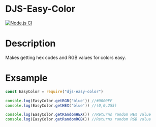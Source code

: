 # DJS-Easy-Color
[![Node.js CI](https://github.com/Havoc925/DJS-Easy-Color/actions/workflows/Test_get_color.yml/badge.svg)](https://github.com/Havoc925/DJS-Easy-Color/actions/workflows/Test_get_color.yml)

# Description
Makes getting hex codes and RGB values for colors easy.

# Exsample
```javascript
const EasyColor = require("djs-easy-color")

console.log(EasyColor.getRGB('blue')) //#0000FF
console.log(EasyColor.getHEX('blue')) //(0,0,255)

console.log(EasyColor.getRandomHEX()) //Returns random HEX value
console.log(EasyColor.getRandomRGB()) //Returns random RGB value
```